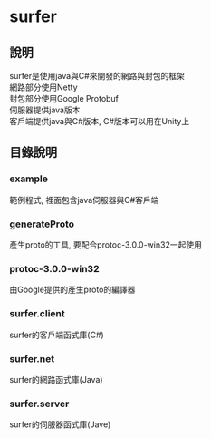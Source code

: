# surfer
## 說明
surfer是使用java與C#來開發的網路與封包的框架  
網路部分使用Netty  
封包部分使用Google Protobuf  
伺服器提供java版本  
客戶端提供java與C#版本, C#版本可以用在Unity上  
## 目錄說明
### example
範例程式, 裡面包含java伺服器與C#客戶端  
### generateProto
產生proto的工具, 要配合protoc-3.0.0-win32一起使用  
### protoc-3.0.0-win32
由Google提供的產生proto的編譯器  
### surfer.client
surfer的客戶端函式庫(C#)  
### surfer.net
surfer的網路函式庫(Java)  
### surfer.server
surfer的伺服器函式庫(Jave)  
